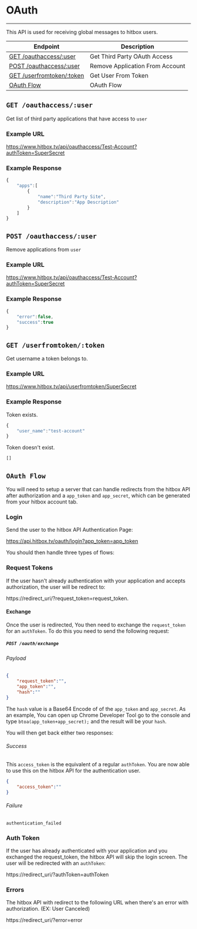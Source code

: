 # OAuth
***

This API is used for receiving  global messages to hitbox users.

| Endpoint | Description |
| ---- | --------------- |
| [GET /oauthaccess/:user](/oauth.md#get-oauthaccessuser) | Get Third Party OAuth Access |
| [POST /oauthaccess/:user](/oauth.md#post-oauthaccessuser) | Remove Application From Account |
| [GET /userfromtoken/:token](/oauth.md#get-userfromtokentoken) | Get User From Token |
| [OAuth Flow](/oauth.md#oauth-flow) | OAuth Flow |

## `GET /oauthaccess/:user`

Get list of third party applications that have access to `user`

### Example URL

https://www.hitbox.tv/api/oauthaccess/Test-Account?authToken=SuperSecret

### Example Response

```javascript
{
    "apps":[
        {
            "name":"Third Party Site",
            "description":"App Description"
        }
    ]
}
```

## `POST /oauthaccess/:user`

Remove applications from `user`

### Example URL

https://www.hitbox.tv/api/oauthaccess/Test-Account?authToken=SuperSecret

### Example Response

```javascript
{
    "error":false,
    "success":true
}
```

## `GET /userfromtoken/:token`

Get username a token belongs to.

### Example URL

https://www.hitbox.tv/api/userfromtoken/SuperSecret

### Example Response 

Token exists.

```javascript
{
    "user_name":"test-account"
}
```

Token doesn't exist.

```javascript
[]
```

## `OAuth Flow`

You will need to setup a server that can handle redirects from the hitbox API after authorization and a ``app_token`` and ``app_secret``, which can be generated from your hitbox account tab.

### Login

Send the user to the hitbox API Authentication Page:

https://api.hitbox.tv/oauth/login?app_token=app_token

You should then handle three types of flows:

### Request Tokens

If the user hasn't already authentication with your application and accepts authorization, the user will be redirect to:

https://redirect_uri/?request_token=request_token.

#### Exchange

Once the user is redirected, You then need to exchange the ``request_token`` for an ``authToken``. To do this you need to send the following request:

##### `POST /oauth/exchange`

###### Payload

```json
{
    "request_token":"",
    "app_token":"",
    "hash":""
}
```
The ``hash`` value is a Base64 Encode of of the ``app_token`` and ``app_secret``. As an example, You can open up Chrome Developer Tool go to the console and type ``btoa(app_token+app_secret);`` and the result will be your ``hash``.

You will then get back either two responses:

###### Success

This ``access_token`` is the equivalent of a regular ``authToken``. You are now able to use this on the hitbox API for the authentication user.

```json
{
    "access_token":""
}
```

###### Failure

```
authentication_failed
```

### Auth Token

If the user has already authenticated with your application and you exchanged the request_token, the hitbox API will skip the login screen. The user will be redirected with an ``authToken``:

https://redirect_uri/?authToken=authToken

### Errors

The hitbox API with redirect to the following URL when there's an error with authorization. (EX: User Canceled)

https://redirect_uri/?error=error


